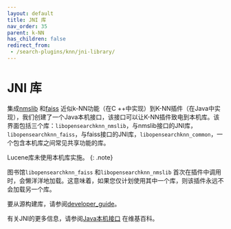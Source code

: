 ```yaml
---
layout: default
title: JNI 库
nav_order: 35
parent: k-NN
has_children: false
redirect_from:
 - /search-plugins/knn/jni-library/
---
```


# JNI 库

集成[nmslib](https://github.com/nmslib/nmslib/) 和[faiss](https://github.com/facebookresearch/faiss/) 近似k-NN功能（在C ++中实现）到K-NN插件（在Java中实现），我们创建了一个Java本机接口，该接口可以让K-NN插件致电到本机库。该界面包括三个库：`libopensearchknn_nmslib`，与nmslib接口的JNI库，`libopensearchknn_faiss`，与faiss接口的JNI库，`libopensearchknn_common`，一个包含本机库之间常见共享功能的库。

Lucene库未使用本机库实施。
{: .note}

图书馆`libopensearchknn_faiss` 和`libopensearchknn_nmslib` 首次在插件中调用时，会懒洋洋地加载。这意味着，如果您仅计划使用其中一个库，则该插件永远不会加载另一个库。

要从源构建库，请参阅[developer_guide](https://github.com/opensearch-project/k-NN/blob/main/DEVELOPER_GUIDE.md)。

有关JNI的更多信息，请参阅[Java本机接口](https://en.wikipedia.org/wiki/Java_Native_Interface) 在维基百科。

